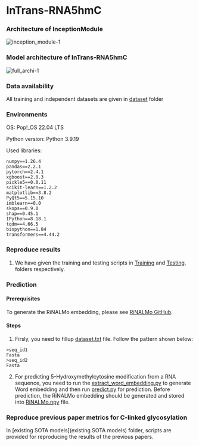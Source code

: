 # InTrans-RNA5hmC

### Architecture of InceptionModule
![inception_module-1](https://github.com/user-attachments/assets/52ae3bc0-b6df-405f-9c11-eea71d8da770)

### Model architecture of InTrans-RNA5hmC
![full_archi-1](https://github.com/user-attachments/assets/d2f69964-6622-49d8-b470-6c16f2398bdb)

### Data availability
All training and independent datasets are given in [dataset](Dataset) folder

### Environments
OS: Pop!_OS 22.04 LTS

Python version: Python 3.9.19


Used libraries: 
```
numpy==1.26.4
pandas==2.2.1
pytorch==2.4.1
xgboost==2.0.3
pickle5==0.0.11
scikit-learn==1.2.2
matplotlib==3.8.2
PyQt5==5.15.10
imblearn==0.0
skops==0.9.0
shap==0.45.1
IPython==8.18.1
tqdm==4.66.5
biopython==1.84
transformers==4.44.2
```

### Reproduce results
1. We have given the training and testing scripts in [Training](Training) and [Testing](Testing), folders respectively.

### Prediction
#### Prerequisites
To generate the RiNALMo embedding, please see [RiNALMo GitHub](https://github.com/lbcb-sci/RiNALMo).

#### Steps
1. Firsly, you need to fillup [dataset.txt](Predict/dataset.txt) file. Follow the pattern shown below:

```
>seq_id1
Fasta
>seq_id2
Fasta
```

2. For predicting 5-Hydroxymethylcytosine modification from a RNA sequence, you need to run the [extract_word_embedding.py](Predict/extract_word_embedding.py) to generate Word embedding and then run [predict.py](Predict/predict.py) for prediction. Before prediction, the RiNALMo embedding should be generated and stored into [RiNALMo.npy](Predict/RiNALMo.npy) file.

### Reproduce previous paper metrics for C-linked glycosylation
In [existing SOTA models](existing SOTA models) folder, scripts are provided for reproducing the results of the previous papers.
